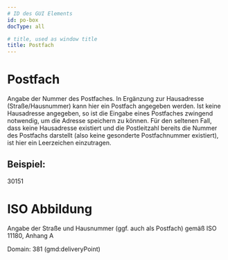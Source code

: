 ```yaml
---
# ID des GUI Elements
id: po-box
docType: all

# title, used as window title
title: Postfach
---
```


# Postfach

Angabe der Nummer des Postfaches. In Ergänzung zur Hausadresse (Straße/Hausnummer) kann hier ein Postfach angegeben werden. Ist keine Hausadresse angegeben, so ist die Eingabe eines Postfaches zwingend notwendig, um die Adresse speichern zu können. Für den seltenen Fall, dass keine Hausadresse existiert und die Postleitzahl bereits die Nummer des Postfachs darstellt (also keine gesonderte Postfachnummer existiert), ist hier ein Leerzeichen einzutragen.

## Beispiel:

30151

# ISO Abbildung

Angabe der Straße und Hausnummer (ggf. auch als Postfach) gemäß ISO 11180, Anhang A

Domain: 381 (gmd:deliveryPoint)
